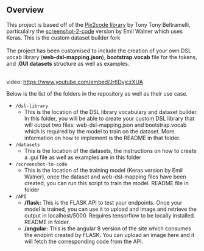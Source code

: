 ## Overview

This project is based off of the [Pix2code library](https://github.com/tonybeltramelli/pix2code) by Tony Tony Beltramelli, particulalry the [screenshot-2-code](https://github.com/emilwallner/Screenshot-to-code) version by Emil Walner which uses Keras. This is the custom dataset builder fork <br/><br/>
The project has been customised to include the creation of your own DSL vocab library (**web-dsl-mapping.json**), **bootstrap.vocab** file for the tokens, and **.GUI datasets** structure as well as examples. <br/><br/>

video: https://www.youtube.com/embed/Jr6DyjczXUA

Below is the list of the folders in the repository as well as their use case. <br/>

* `/dsl-library`
    * This is the location of the DSL library vocabulary and dataset builder. In this folder, you will be able to create your custom DSL library that will output two files: web-dsl-mapping.json and bootstrap.vocab which is required by the model to train on the dataset. More information on how to implement is  the README in that folder.
* `/datasets` 
    * This is the location of the datasets, the instructions on how to create a .gui file as well as examples are in this folder
* `/screenshot-to-code` 
    * This is the location of the training model (Keras version by Emil Walner), once the dataset and web-dsl-mapping files have been created, you can run this script to train the model. README file in folder
* `/API` 
    * **/flask:** This is the FLASK API to test your endpoints. Once your model is trained, you can use it to upload and image and retrieve the output in localhost/5000. Requires tensorflow to be locally installed. README in folder.
    * **/angular:** This is the angular 8 version of the site which consumes the endpint created by FLASK. You can upload an image here and it will fetch the corresponding code from the API.
